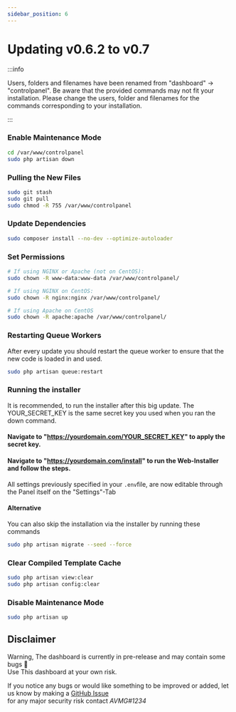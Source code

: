 ```yaml
---
sidebar_position: 6
---
```


# Updating v0.6.2 to v0.7

:::info

Users, folders and filenames have been renamed from "dashboard" -> "controlpanel". Be aware that the provided commands may not fit your installation. Please change the users, folder and filenames for the commands corresponding to your installation.

:::

### Enable Maintenance Mode

```bash
cd /var/www/controlpanel
sudo php artisan down
```

### Pulling the New Files

```bash
sudo git stash
sudo git pull
sudo chmod -R 755 /var/www/controlpanel
```

### Update Dependencies

```bash
sudo composer install --no-dev --optimize-autoloader
```

### Set Permissions

```bash
# If using NGINX or Apache (not on CentOS):
sudo chown -R www-data:www-data /var/www/controlpanel/

# If using NGINX on CentOS:
sudo chown -R nginx:nginx /var/www/controlpanel/

# If using Apache on CentOS
sudo chown -R apache:apache /var/www/controlpanel/
```

### Restarting Queue Workers

After every update you should restart the queue worker to ensure that the new code is loaded in and used.

```bash
sudo php artisan queue:restart
```

### Running the installer

It is recommended, to run the installer after this big update.
The YOUR_SECRET_KEY is the same secret key you used when you ran the down command.

#### Navigate to "https://yourdomain.com/YOUR_SECRET_KEY" to apply the secret key.

#### Navigate to "https://yourdomain.com/install" to run the Web-Installer and follow the steps.

All settings previously specified in your `.env`file, are now editable through the Panel itself on the "Settings"-Tab

#### Alternative

You can also skip the installation via the installer by running these commands

```bash
sudo php artisan migrate --seed --force
```

### Clear Compiled Template Cache

```bash
sudo php artisan view:clear
sudo php artisan config:clear
```

### Disable Maintenance Mode

```bash
sudo php artisan up
```

## Disclaimer

Warning, The dashboard is currently in pre-release and may contain some bugs 🐛 <br/>
Use This dashboard at your own risk.

If you notice any bugs or would like something to be improved or added, let us know by making a [GitHub Issue](https://github.com/ControlPanel-gg/dashboard/issues/new/choose)<br /> for any major security risk contact _AVMG#1234_
